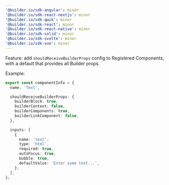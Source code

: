 ```yaml
---
'@builder.io/sdk-angular': minor
'@builder.io/sdk-react-nextjs': minor
'@builder.io/sdk-qwik': minor
'@builder.io/sdk-react': minor
'@builder.io/sdk-react-native': minor
'@builder.io/sdk-solid': minor
'@builder.io/sdk-svelte': minor
'@builder.io/sdk-vue': minor
---
```


Feature: add `shouldReceiveBuilderProps` config to Registered Components, with a default that provides all Builder props.

Example:

```ts
export const componentInfo = {
  name: 'Text',

  shouldReceiveBuilderProps: {
    builderBlock: true,
    builderContext: false,
    builderComponents: true,
    builderLinkComponent: false,
  },

  inputs: [
    {
      name: 'text',
      type: 'html',
      required: true,
      autoFocus: true,
      bubble: true,
      defaultValue: 'Enter some text...',
    },
  ],
};
```
